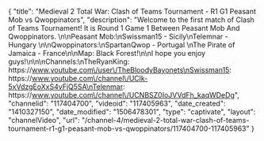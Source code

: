 {
    "title": "Medieval 2 Total War: Clash of Teams Tournament - R1 G1 Peasant Mob vs Qwoppinators",
    "description": "Welcome to the first match of Clash of Teams Tournament!  It is Round 1 Game 1 Between Peasant Mob And Qwoppinators.  \n\nPeasant Mob:\nSwissman15 - Sicily\nTelemnar - Hungary   \n\nQwoppinators:\nSpartanQwop - Portugal \nThe Pirate of Jamaica - France\n\nMap: Black Forest!\n\nI hope you enjoy guys!\n\n\nChannels:\nTheRyanKing: https:\/\/www.youtube.com\/user\/TheBloodyBayonets\nSwissman15: https:\/\/www.youtube.com\/channel\/UClk-5xVdzgEoXxS4vFjQ5SA\nTelenmar: https:\/\/www.youtube.com\/channel\/UCNBSZ0IoJVVdFh_kaqWDeDg",
    "channelid": "117404700",
    "videoid": "117405963",
    "date_created": "1410327150",
    "date_modified": "1506478301",
    "type": "captivate",
    "layout": "channelVideo",
    "url": "\/channel-4\/medieval-2-total-war-clash-of-teams-tournament-r1-g1-peasant-mob-vs-qwoppinators\/117404700-117405963"
}